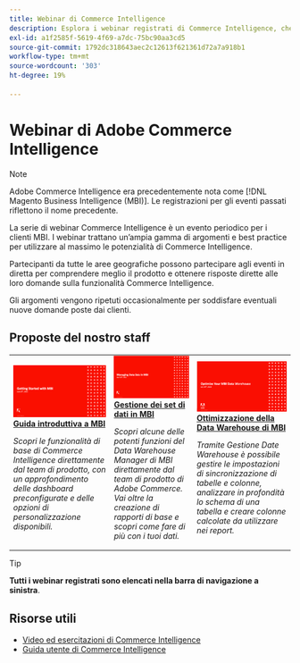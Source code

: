 ```yaml
---
title: Webinar di Commerce Intelligence
description: Esplora i webinar registrati di Commerce Intelligence, che coprono un’ampia gamma di argomenti e best practice per utilizzare al massimo le potenzialità di Commerce Intelligence.
exl-id: a1f2585f-5619-4f69-a7dc-75bc90aa3cd5
source-git-commit: 1792dc318643aec2c12613f621361d72a7a918b1
workflow-type: tm+mt
source-wordcount: '303'
ht-degree: 19%

---
```


# Webinar di Adobe Commerce Intelligence

>[!NOTE]
>
>Adobe Commerce Intelligence era precedentemente nota come [!DNL Magento Business Intelligence (MBI)]. Le registrazioni per gli eventi passati riflettono il nome precedente.

La serie di webinar Commerce Intelligence è un evento periodico per i clienti MBI. I webinar trattano un’ampia gamma di argomenti e best practice per utilizzare al massimo le potenzialità di Commerce Intelligence.

Partecipanti da tutte le aree geografiche possono partecipare agli eventi in diretta per comprendere meglio il prodotto e ottenere risposte dirette alle loro domande sulla funzionalità Commerce Intelligence.

Gli argomenti vengono ripetuti occasionalmente per soddisfare eventuali nuove domande poste dai clienti.

## Proposte del nostro staff

<table>
<tr>
  <td>
    <a href="https://experienceleague.adobe.com/docs/events/mbi-webinars-recordings/2021/getting-started.html">
      <img alt="Guida introduttiva a MBI" src="./assets/getting-started-mbi.png" />
    </a>
     <div>
      <a href="https://experienceleague.adobe.com/docs/events/mbi-webinars-recordings/2021/getting-started.html">
        <strong>Guida introduttiva a MBI</strong>
      </a>
    </div>
    <p>
    <em>Scopri le funzionalità di base di Commerce Intelligence direttamente dal team di prodotto, con un approfondimento delle dashboard preconfigurate e delle opzioni di personalizzazione disponibili.</em>
    <p>
  </td>
  <td>
    <a href="https://experienceleague.adobe.com/docs/events/mbi-webinars-recordings/2023/manage-data-sets.html">
      <img alt="Gestione dei set di dati in MBI" src="./assets/managing-data-sets-mbi.png" />
    </a>
     <div>
      <a href="https://experienceleague.adobe.com/docs/events/mbi-webinars-recordings/2023/manage-data-sets.html">
        <strong>Gestione dei set di dati in MBI</strong>
      </a>
    </div>
    <p>
    <em>Scopri alcune delle potenti funzioni del Data Warehouse Manager di MBI direttamente dal team di prodotto di Adobe Commerce. Vai oltre la creazione di rapporti di base e scopri come fare di più con i tuoi dati.</em>
    <p>
  </td>
   <td>
    <a href="https://experienceleague.adobe.com/docs/events/mbi-webinars-recordings/2021/optimize-data-warehouse.html">
      <img alt="Ottimizzazione della Data Warehouse di MBI" src="./assets/optimize-data-warehouse.png" />
    </a>
     <div>
      <a href="https://experienceleague.adobe.com/docs/events/mbi-webinars-recordings/2021/optimize-data-warehouse.html">
        <strong>Ottimizzazione della Data Warehouse di MBI</strong>
      </a>
    </div>
    <p>
    <em>Tramite Gestione Date Warehouse è possibile gestire le impostazioni di sincronizzazione di tabelle e colonne, analizzare in profondità lo schema di una tabella e creare colonne calcolate da utilizzare nei report.</em>
    <p>
  </td>
</tr>
</table>

>[!TIP]
>
>**Tutti i webinar registrati sono elencati nella barra di navigazione a sinistra**.

## Risorse utili

- [Video ed esercitazioni di Commerce Intelligence](https://experienceleague.adobe.com/docs/commerce-learn/tutorials/mbi/filter-sets.html)
- [Guida utente di Commerce Intelligence](https://experienceleague.adobe.com/docs/commerce-business-intelligence/mbi/guide-overview.html?lang=it)
